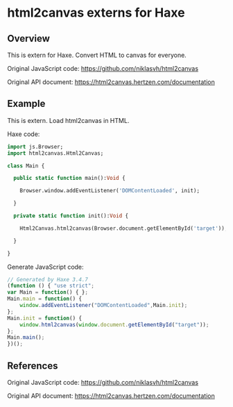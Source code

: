 # html2canvas externs for Haxe

## Overview

This is extern for Haxe.
Convert HTML to canvas for everyone.

Original JavaScript code:
https://github.com/niklasvh/html2canvas

Original API document:
https://html2canvas.hertzen.com/documentation


## Example

This is extern.
Load html2canvas in HTML.

Haxe code:

```haxe
import js.Browser;
import html2canvas.Html2Canvas;

class Main {

  public static function main():Void {

    Browser.window.addEventListener('DOMContentLoaded', init);

  }

  private static function init():Void {

    Html2Canvas.html2canvas(Browser.document.getElementById('target'));

  }

}
```

Generate JavaScript code:

```javascript
// Generated by Haxe 3.4.7
(function () { "use strict";
var Main = function() { };
Main.main = function() {
    window.addEventListener("DOMContentLoaded",Main.init);
};
Main.init = function() {
    window.html2canvas(window.document.getElementById("target"));
};
Main.main();
})();
```

## References

Original JavaScript code:
https://github.com/niklasvh/html2canvas

Original API document:
https://html2canvas.hertzen.com/documentation

